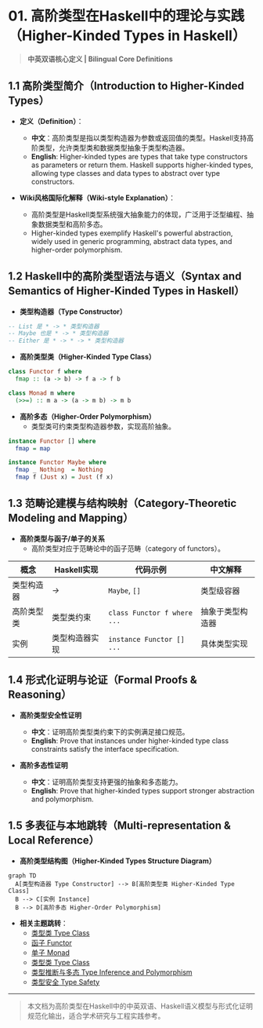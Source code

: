 # 01. 高阶类型在Haskell中的理论与实践（Higher-Kinded Types in Haskell）

> **中英双语核心定义 | Bilingual Core Definitions**

## 1.1 高阶类型简介（Introduction to Higher-Kinded Types）

- **定义（Definition）**：
  - **中文**：高阶类型是指以类型构造器为参数或返回值的类型。Haskell支持高阶类型，允许类型类和数据类型抽象于类型构造器。
  - **English**: Higher-kinded types are types that take type constructors as parameters or return them. Haskell supports higher-kinded types, allowing type classes and data types to abstract over type constructors.

- **Wiki风格国际化解释（Wiki-style Explanation）**：
  - 高阶类型是Haskell类型系统强大抽象能力的体现，广泛用于泛型编程、抽象数据类型和高阶多态。
  - Higher-kinded types exemplify Haskell's powerful abstraction, widely used in generic programming, abstract data types, and higher-order polymorphism.

## 1.2 Haskell中的高阶类型语法与语义（Syntax and Semantics of Higher-Kinded Types in Haskell）

- **类型构造器（Type Constructor）**

```haskell
-- List 是 * -> * 类型构造器
-- Maybe 也是 * -> * 类型构造器
-- Either 是 * -> * -> * 类型构造器
```

- **高阶类型类（Higher-Kinded Type Class）**

```haskell
class Functor f where
  fmap :: (a -> b) -> f a -> f b

class Monad m where
  (>>=) :: m a -> (a -> m b) -> m b
```

- **高阶多态（Higher-Order Polymorphism）**
  - 类型类可约束类型构造器参数，实现高阶抽象。

```haskell
instance Functor [] where
  fmap = map

instance Functor Maybe where
  fmap _ Nothing  = Nothing
  fmap f (Just x) = Just (f x)
```

## 1.3 范畴论建模与结构映射（Category-Theoretic Modeling and Mapping）

- **高阶类型与函子/单子的关系**
  - 高阶类型对应于范畴论中的函子范畴（category of functors）。

| 概念 | Haskell实现 | 代码示例 | 中文解释 |
|------|-------------|----------|----------|
| 类型构造器 | *->* | `Maybe`, `[]` | 类型级容器 |
| 高阶类型类 | 类型类约束 | `class Functor f where ...` | 抽象于类型构造器 |
| 实例 | 类型构造器实现 | `instance Functor [] ...` | 具体类型实现 |

## 1.4 形式化证明与论证（Formal Proofs & Reasoning）

- **高阶类型安全性证明**
  - **中文**：证明高阶类型类约束下的实例满足接口规范。
  - **English**: Prove that instances under higher-kinded type class constraints satisfy the interface specification.

- **高阶多态性证明**
  - **中文**：证明高阶类型支持更强的抽象和多态能力。
  - **English**: Prove that higher-kinded types support stronger abstraction and polymorphism.

## 1.5 多表征与本地跳转（Multi-representation & Local Reference）

- **高阶类型结构图（Higher-Kinded Types Structure Diagram）**

```mermaid
graph TD
  A[类型构造器 Type Constructor] --> B[高阶类型类 Higher-Kinded Type Class]
  B --> C[实例 Instance]
  B --> D[高阶多态 Higher-Order Polymorphism]
```

- **相关主题跳转**：
  - [类型类 Type Class](../07-Type-Class/01-Type-Class-in-Haskell.md)
  - [函子 Functor](../05-Category-Theory/02-Functor/01-Functor-and-Haskell.md)
  - [单子 Monad](../05-Category-Theory/03-Monad/01-Monad-and-Haskell.md)
  - [类型类 Type Class](../27-Type-Class/01-Type-Class-in-Haskell.md)
  - [类型推断与多态 Type Inference and Polymorphism](../26-Type-Inference-and-Polymorphism/01-Type-Inference-and-Polymorphism-in-Haskell.md)
  - [类型安全 Type Safety](../14-Type-Safety/01-Type-Safety-in-Haskell.md)

---

> 本文档为高阶类型在Haskell中的中英双语、Haskell语义模型与形式化证明规范化输出，适合学术研究与工程实践参考。
